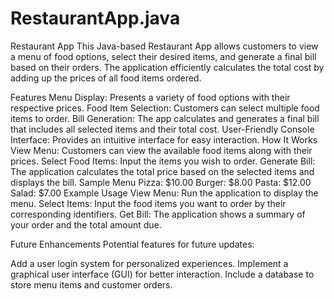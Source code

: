 # RestaurantApp.java

Restaurant App
This Java-based Restaurant App allows customers to view a menu of food options, select their desired items, and generate a final bill based on their orders. The application efficiently calculates the total cost by adding up the prices of all food items ordered.

Features
Menu Display: Presents a variety of food options with their respective prices.
Food Item Selection: Customers can select multiple food items to order.
Bill Generation: The app calculates and generates a final bill that includes all selected items and their total cost.
User-Friendly Console Interface: Provides an intuitive interface for easy interaction.
How It Works
View Menu: Customers can view the available food items along with their prices.
Select Food Items: Input the items you wish to order.
Generate Bill: The application calculates the total price based on the selected items and displays the bill.
Sample Menu
Pizza: $10.00
Burger: $8.00
Pasta: $12.00
Salad: $7.00
Example Usage
View Menu: Run the application to display the menu.
Select Items: Input the food items you want to order by their corresponding identifiers.
Get Bill: The application shows a summary of your order and the total amount due.

Future Enhancements
Potential features for future updates:

Add a user login system for personalized experiences.
Implement a graphical user interface (GUI) for better interaction.
Include a database to store menu items and customer orders.
